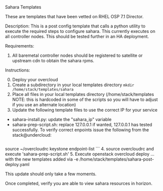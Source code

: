 Sahara Templates

These are templates that have been vetted on RHEL OSP 7.1 Director.

Description:
This is a post config template that calls a python utility to execute the required steps to configure sahara.  This currently executes on all controller nodes.  This should be tested further in an HA deployment.

Requirements:
1) All baremetal controller nodes should be registered to satellite or upstream cdn to obtain the sahara rpms.

Instructions:

0. Deploy your overcloud
1. Create a subdirectory in your local templates directory `mkdir /home/stack/templates/sahara`
2. Place all files in your local templates directory (/home/stack/templates NOTE: this is hardcoded in some of the scripts so you will have to adjust if you use an alternate location)
3. Update the following template files to use the correct IP for your service
  * sahara-install.py: update the "sahara_ip" variable
  * sahara-prep-script.sh: replace 127.0.0.1 if wanted, 127.0.0.1 has tested successfully. To verify correct enpoints issue the following from the stack@undercloud:
    ```
source ~/overcloudrc
keystone endpoint-list
    ```
4. source overcloudrc and execute 'sahara-prep-script.sh'
5. Execute openstack overcloud deploy ... with the new templates added via -e /home/stack/templates/sahara-post-deploy.yaml

This update should only take a few moments.

Once completed, verify you are able to view sahara resources in horizon.
